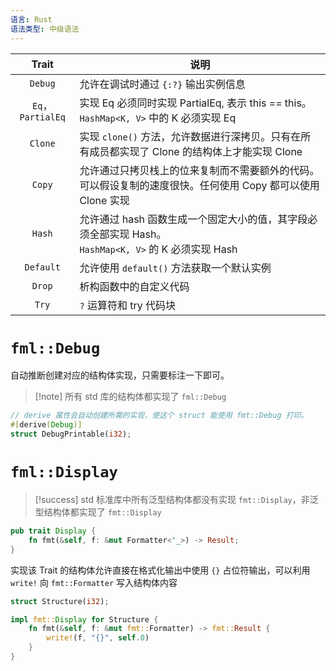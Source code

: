```yaml
---
语言: Rust
语法类型: 中级语法
---
```


|      Trait       | 说明                                                                        |
| :--------------: | ------------------------------------------------------------------------- |
|     `Debug`      | 允许在调试时通过 `{:?}` 输出实例信息                                                    |
| `Eq`，`PartialEq` | 实现 Eq 必须同时实现 PartialEq, 表示 this == this。<br>`HashMap<K, V>` 中的 K 必须实现 Eq  |
|     `Clone`      | 实现 `clone()` 方法，允许数据进行深拷贝。只有在所有成员都实现了 Clone 的结构体上才能实现 Clone               |
|      `Copy`      | 允许通过只拷贝栈上的位来复制而不需要额外的代码。可以假设复制的速度很快。任何使用 Copy 都可以使用 Clone 实现              |
|      `Hash`      | 允许通过 hash 函数生成一个固定大小的值，其字段必须全部实现 Hash。<br> `HashMap<K, V>`  的 K 必须实现 Hash |
|    `Default`     | 允许使用 `default()` 方法获取一个默认实例                                               |
|      `Drop`      | 析构函数中的自定义代码                                                               |
|      `Try`       | `?` 运算符和 try 代码块                                                          |

# `fml::Debug` 

自动推断创建对应的结构体实现，只需要标注一下即可。

> [!note] 所有 std 库的结构体都实现了 `fml::Debug`

```rust
// derive 属性会自动创建所需的实现，使这个 struct 能使用 fmt::Debug 打印。
#[derive(Debug)]
struct DebugPrintable(i32);
```

# `fml::Display`

> [!success] std 标准库中所有泛型结构体都没有实现 `fmt::Display`，非泛型结构体都实现了 `fmt::Display`

```rust
pub trait Display {
    fn fmt(&self, f: &mut Formatter<'_>) -> Result;
}
```

实现该 Trait 的结构体允许直接在格式化输出中使用 `{}` 占位符输出，可以利用 `write!` 向 `fmt::Formatter` 写入结构体内容

```rust
struct Structure(i32);

impl fmt::Display for Structure {
    fn fmt(&self, f: &mut fmt::Formatter) -> fmt::Result {
        write!(f, "{}", self.0)
    }
}
```